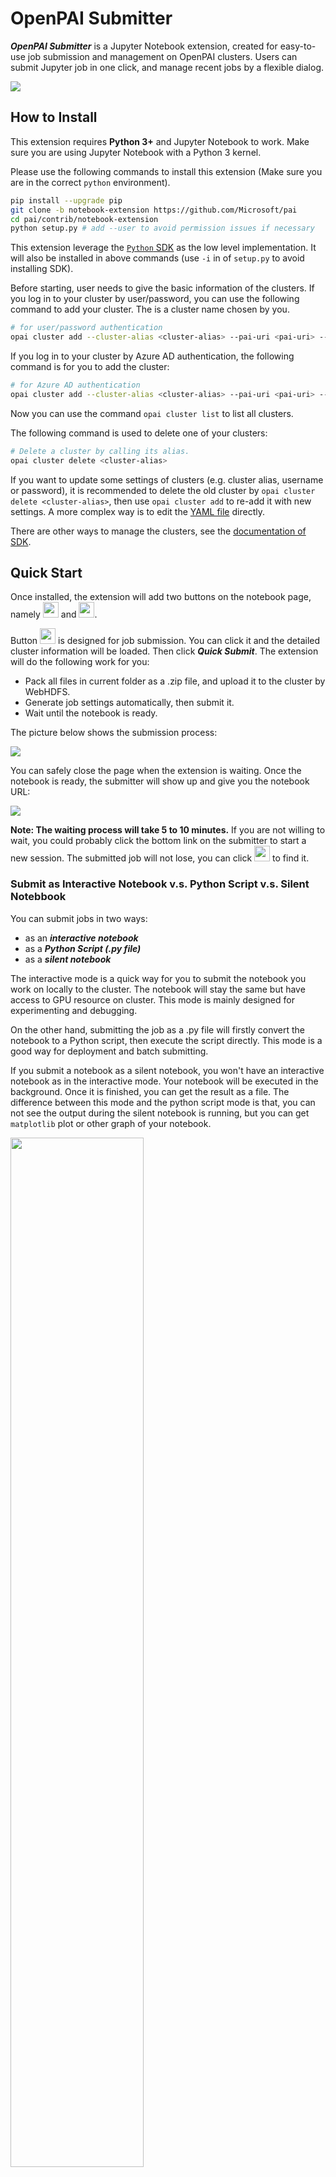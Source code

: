  # OpenPAI Submitter

***OpenPAI Submitter*** is a Jupyter Notebook extension, created for easy-to-use job submission and management on OpenPAI clusters. Users can submit Jupyter job in one click, and manage recent jobs by a flexible dialog.

![](docs_img/submitter-1.gif)

## How to Install

This extension requires **Python 3+** and Jupyter Notebook to work. Make sure you are using Jupyter Notebook with a Python 3 kernel.

Please use the following commands to install this extension (Make sure you are in the correct `python` environment).

```bash
pip install --upgrade pip
git clone -b notebook-extension https://github.com/Microsoft/pai
cd pai/contrib/notebook-extension
python setup.py # add --user to avoid permission issues if necessary
```

This extension leverage the [`Python` SDK](https://github.com/microsoft/pai/tree/master/contrib/python-sdk) as the low level implementation. It will also be installed in above commands (use `-i` in of `setup.py` to avoid installing SDK).

Before starting, user needs to give the basic information of the clusters. If you log in to your cluster by user/password, you can use the following command to add your cluster. The <cluster-alias> is a cluster name chosen by you.
```bash
# for user/password authentication
opai cluster add --cluster-alias <cluster-alias> --pai-uri <pai-uri> --user <user> --password <password>
```
If you log in to your cluster by Azure AD authentication, the following command is for you to add the cluster:
```bash
# for Azure AD authentication
opai cluster add --cluster-alias <cluster-alias> --pai-uri <pai-uri> --user <user> --toke <token>
```

Now you can use the command `opai cluster list` to list all clusters.

The following command is used to delete one of your clusters:
```bash
# Delete a cluster by calling its alias.
opai cluster delete <cluster-alias>
```

If you want to update some settings of clusters (e.g. cluster alias, username or password), it is recommended to delete the old cluster by `opai cluster delete <cluster-alias>`, then use `opai cluster add` to re-add it with new settings. A more complex way is to edit the [YAML file](../python-sdk/#define-your-clusters) directly.

There are other ways to manage the clusters, see the [documentation of SDK](../python-sdk).

## Quick Start

Once installed, the extension will add two buttons on the notebook page, namely <img src="./docs_img/submit-button.png" height="25" width="25"> and <img src="./docs_img/job-button.png" height="25" width="25">.

Button <img src="./docs_img/submit-button.png" height="25" width="25"> is designed for job submission. You can click it and the detailed cluster information will be loaded. Then click ***Quick Submit***. The extension will do the following work for you:

- Pack all files in current folder as a .zip file, and upload it to the cluster by WebHDFS.
- Generate job settings automatically, then submit it.
- Wait until the notebook is ready.

The picture below shows the submission process:

![](docs_img/submitter-1.gif)

You can safely close the page when the extension is waiting. Once the notebook is ready, the submitter will show up and give you the notebook URL:

![](docs_img/submitter-2.gif)

**Note: The waiting process will take 5 to 10 minutes.** If you are not willing to wait, you could probably click the bottom link on the submitter to start a new session. The submitted job will not lose, you can click <img src="./docs_img/job-button.png" height="25" width="25"> to find it.

### Submit as Interactive Notebook v.s. Python Script v.s. Silent Notebbook

You can submit jobs in two ways:
- as an ***interactive notebook***
- as a ***Python Script (.py file)***
- as a ***silent notebook***

The interactive mode is a quick way for you to submit the notebook you work on locally to the cluster. The notebook will stay the same but have access to GPU resource on cluster. This mode is mainly designed for experimenting and debugging.

On the other hand, submitting the job as a .py file will firstly convert the notebook to a Python script, then execute the script directly. This mode is a good way for deployment and batch submitting.

If you submit a notebook as a silent notebook, you won't have an interactive notebook as in the interactive mode. Your notebook will be executed in the background. Once it is finished, you can get the result as a file. The difference between this mode and the python script mode is that, you can not see the output during the silent notebook is running, but you can get `matplotlib` plot or other graph of your notebook.

<img src="docs_img/submit-form.png" width="65%;" />

### Advanced job configuration

#### Setup frequently used `docker-images` and `resources`

As shown in above example figure, users could specify resources and docker image by selection in the panel. And further, you can add your frequently used docker images or resource combinations by:

```bash
opai set -g image-list+=<image-1> image-list+=<image-2> ...
opai set -g resource-list+="<#gpu>,<#cpu>,<#mem>" resource-list+="<#gpu>,<#cpu>,<#mem>" ...
```
Here `<#mem>` can be numbers in unit of `MBytes`, or a string like `32GB` (or `32g`).

For example, you can add `your.docker.image` and the resource spec `1 GPU, 4 vCores CPU, 3GB` by:

```bash
opai set -g image-list+=your.docker.image
opai set -g resource-list+="1,4,3gb"
```

After running the command, one should restart the notebook to make it work:

<img src="docs_img/restart-kernel.png" width="50%;" />


These settings are permanent since they are saved on disk. If you want to `update`, `delete`, or `change the order of` them, you can edit the file `~/.openpai/defaults.yaml` (For Windows, the path is `C:\Users\<Username>\.openpai\defaults.yaml`) directly. Also remember to restart the notebook kernel after editing.

#### Advanced configuration by `NotebookConfiguration`

In the submitting panel, user can change basic configuration of the job. However, for the users who want to change the advanced configuration, the extension would receive configuration from `NotebookConfiguration` in the notebook.

For example, after executing below codes in the notebook cell, the extension will configure the job resource specification to 2 GPUs, 16 CPU cores and 32 GB memory.
```python
from openpaisdk.notebook import NotebookConfiguration

NotebookConfiguration.set("mem", "512GB")
```

Execute below codes to have a quick look of all supported items in `NotebookConfiguration`.
```python
# print supported configuration items
NotebookConfiguration.print_supported_items()
```

### Quick Submit v.s. Download Config

Only the pre-defined resource and docker image settings are available, when you use the button *Quick Submit* to submit jobs. If you need different settings, you can click the button *Download Config* to get the job configuration file. Then import it on the web portal for further configuring.

## Job Management
![](docs_img/recent-jobs.gif)

Clicking <img src="./docs_img/job-button.png"  height="20" width="25"> will open the *Recent Jobs* panel. **This panel records all jobs submitted by this extension on this machine** (If a job is submitted in a different way, it won't show up). The panel will show some basic information about your jobs. Also, it will show notebook URL **when the job is submitted as an interactive notebook, and the notebook is ready.** The panel will not show completed jobs by default, but you can use the upper-right toggle to find all jobs.

## How to Update or Uninstall

To update this extension, please use the following commands:
```bash
git clone -b notebook-extension https://github.com/Microsoft/pai
cd pai/contrib/notebook-extension
jupyter nbextension install openpai_submitter
jupyter nbextension enable openpai_submitter/main
```

To disable this extension, please use the following commands:
```bash
jupyter nbextension disable openpai_submitter/main
```

## Known Issues
- This extension is not compatible with *Variable Inspector*.
- This extension is not compatible with AdBlock.

## Feedback

Please use this [link](https://github.com/microsoft/pai/issues/new?title=[Jupyter%20Extension%20Feedback]) for feedbacks.
